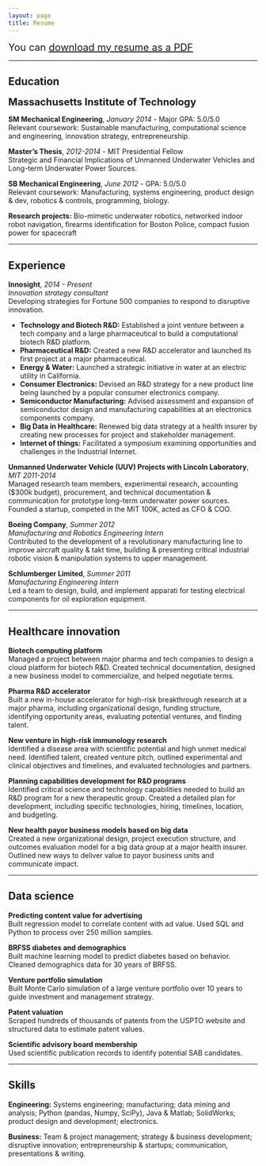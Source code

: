 ```yaml
---
layout: page
title: Resume
---
```


<span style="font-size:1.25rem;">You can <a href="public/Winston_Larson_Resume.pdf">download my resume as a PDF</a></span>

----

## Education

<span style="font-size:1.25rem;">**Massachusetts Institute of Technology**</span>

**SM Mechanical Engineering**, *January 2014* - Major GPA: 5.0/5.0<br>
Relevant coursework: Sustainable manufacturing, computational science and engineering, innovation strategy, entrepreneurship.

**Master’s Thesis**, *2012-2014* - MIT Presidential Fellow<br>
Strategic and Financial Implications of Unmanned Underwater Vehicles and Long-term Underwater Power Sources.

**SB Mechanical Engineering**, *June 2012* - GPA: 5.0/5.0<br>
Relevant coursework: Manufacturing, systems engineering, product design & dev, robotics & controls, programming, biology.

**Research projects:** Bio-mimetic underwater robotics, networked indoor robot navigation, firearms identification for Boston Police, compact fusion power for spacecraft

----

## Experience

**Innosight**, *2014 - Present*<br>
*Innovation strategy consultant*<br>
Developing strategies for Fortune 500 companies to respond to disruptive innovation.

* **Technology and Biotech R&D:** Established a joint venture between a tech company and a large pharmaceutical to build a computational biotech R&D platform.
* **Pharmaceutical R&D:** Created a new R&D accelerator and launched its first project at a major pharmaceutical.
* **Energy & Water:** Launched a strategic initiative in water at an electric utility in California.
* **Consumer Electronics:** Devised an R&D strategy for a new product line being launched by a popular consumer electronics company.
* **Semiconductor Manufacturing:** Advised assessment and expansion of semiconductor design and manufacturing capabilities at an electronics components company.
* **Big Data in Healthcare:** Renewed big data strategy at a health insurer by creating new processes for project and stakeholder management.
* **Internet of things:** Facilitated a symposium examining opportunities and challenges in the Industrial Internet.

**Unmanned Underwater Vehicle (UUV) Projects with Lincoln Laboratory**, *MIT 2011-2014*<br>
Managed research team members, experimental research, accounting ($300k budget), procurement, and technical documentation & communication for prototype long-term underwater power sources. Founded a startup, competed in the MIT 100K, acted as CFO & COO.

**Boeing Company**, *Summer 2012*<br>
*Manufacturing and Robotics Engineering Intern*<br>
Contributed to the development of a revolutionary manufacturing line to improve aircraft quality & takt time, building & presenting critical industrial robotic vision & manipulation systems to upper management.

**Schlumberger Limited**, *Summer 2011*<br>
*Manufacturing Engineering Intern*<br>
Led a team to design, build, and implement apparati for testing electrical components for oil exploration equipment.

----

## Healthcare innovation

**Biotech computing platform**<br>
Managed a project between major pharma and tech companies to design a cloud platform for biotech R&D. Created technical documentation, designed a new business model to commercialize, and helped negotiate terms.

**Pharma R&D accelerator**<br>
Built a new in-house accelerator for high-risk breakthrough research at a major pharma, including organizational design, funding structure, identifying opportunity areas, evaluating potential ventures, and finding talent.

**New venture in high-risk immunology research**<br>
Identified a disease area with scientific potential and high unmet medical need. Identified talent, created venture pitch, outlined experimental and clinical objectives and timelines, and evaluated technologies and partners.

**Planning capabilities development for R&D programs**<br>
Identified critical science and technology capabilities needed to build an R&D program for a new therapeutic group. Created a detailed plan for development, including specific technologies, hiring, timelines, location, and budgeting.

**New health payor business models based on big data**<br>
Created a new organizational design, project execution structure, and outcomes evaluation model for a big data group at a major health insurer. Outlined new ways to deliver value to payor business units and communicate impact.

----

## Data science

**Predicting content value for advertising**<br>
Built regression model to correlate content with ad value. Used SQL and Python to process over 250 million samples.

**BRFSS diabetes and demographics**<br>
Built machine learning model to predict diabetes based on behavior. Cleaned demographics data for 30 years of BRFSS.

**Venture portfolio simulation**<br>
Built Monte Carlo simulation of a large venture portfolio over 10 years to guide investment and management strategy.

**Patent valuation**<br>
Scraped hundreds of thousands of patents from the USPTO website and structured data to estimate patent values.

**Scientific advisory board membership**<br>
Used scientific publication records to identify potential SAB candidates.

----

## Skills

**Engineering:** Systems engineering; manufacturing; data mining and analysis; Python (pandas, Numpy, SciPy), Java & Matlab; SolidWorks; product design and development; electronics.

**Business:** Team & project management; strategy & business development; disruptive innovation; entrepreneurship & startups; communication, presentations & writing.
